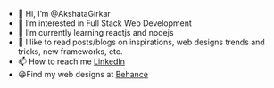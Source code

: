 - 👋 Hi, I’m @AkshataGirkar
- 👀 I’m interested in Full Stack Web Development
- 🌱 I’m currently learning reactjs and nodejs
- 💞️ I like to read posts/blogs on inspirations, web designs trends and tricks, new frameworks, etc.
- 📫 How to reach me [LinkedIn](https://www.linkedin.com/in/akshata-girkar-469214191/)
- 😁Find my web designs at [Behance](https://www.behance.net/akshata-girkar/)
